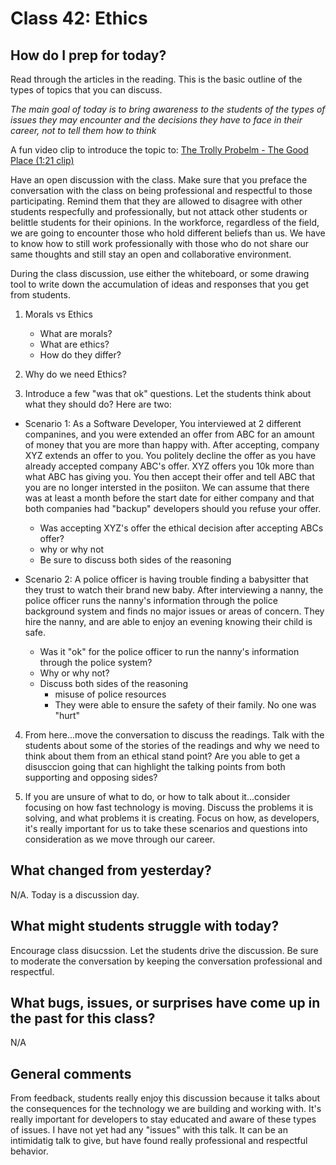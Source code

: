 # Class 42: Ethics

## How do I prep for today?
Read through the articles in the reading. This is the basic
outline of the types of topics that you can discuss. 

_*The main goal of today is to bring awareness to the students of the 
types of issues they may encounter and the decisions they have to face in their career, 
not to tell them how to think*_

A fun video clip to introduce the topic to:
[The Trolly Probelm - The Good Place (1:21 clip)](https://www.youtube.com/watch?v=hrPkcYQobro)

Have an open discussion with the class. Make sure that you preface the conversation with the class
on being professional and respectful to those participating. Remind them that they are allowed 
to disagree with other students respecfully and professionally, but not attack other students or
belittle students for their opinions. In the workforce, regardless of the field, we are going to 
encounter those who hold different beliefs than us. We have to know how to 
still work professionally with those who do not share our same thoughts and still stay an open and collaborative
environment. 

During the class discussion, use either the whiteboard, or some drawing tool to write down
the accumulation of ideas and responses that you get from students. 

1. Morals vs Ethics
   - What are morals?
   - What are ethics?
   - How do they differ?

2. Why do we need Ethics?

3. Introduce a few "was that ok" questions. Let the students think about what they should do? Here are two:
  - Scenario 1: As a Software Developer, You interviewed at 2 different companines, and you were extended 
   an offer from ABC for an amount of money that you are more than happy with. After accepting, 
company XYZ extends an offer to you. You politely decline the offer as you have already accepted company
ABC's offer. XYZ offers you 10k more than what ABC has giving you. You then accept their offer and
tell ABC that you are no longer intersted in the posiiton. We can assume that there was at least a month
before the start date for either company and that both companies had "backup" developers should you
refuse your offer. 
     - Was accepting XYZ's offer the ethical decision after accepting ABCs offer?
     - why or why not
     - Be sure to discuss both sides of the reasoning

  - Scenario 2: A police officer is having trouble finding a babysitter that
they trust to watch their brand new baby. After interviewing a nanny, the police
officer runs the nanny's information through the police background system and finds no major
issues or areas of concern. They hire the nanny, and are able to enjoy an evening knowing 
their child is safe.
    - Was it "ok" for the police officer to run the nanny's information through the police system?
    - Why or why not? 
    - Discuss both sides of the reasoning
      - misuse of police resources
      - They were able to ensure the safety of their family. No one was "hurt" 


4. From here...move the conversation to discuss the readings. Talk with the students about some of the stories of the 
readings and why we need to think about them from an ethical stand point? Are you able to get a disusccion going
that can highlight the talking points from both supporting and opposing sides? 

5. If you are unsure of what to do, or how to talk about it...consider focusing on how fast technology
is moving. Discuss the problems it is solving, and what problems it is creating. Focus on how, as developers,
it's really important for us to take these scenarios and questions into consideration as we move through
our career. 

## What changed from yesterday? 
N/A. Today is a discussion day. 

 
## What might students struggle with today?  
Encourage class disucssion. Let the students drive the discussion. Be sure to moderate the conversation
by keeping the conversation professional and respectful. 


## What bugs, issues, or surprises have come up in the past for this class?
N/A


## General comments
From feedback, students really enjoy this discussion because it talks about the consequences for 
the technology we are building and working with. It's really important for developers to stay educated and 
aware of these types of issues. I have not yet had any "issues" with this talk. It can be an intimidatig talk to 
give, but have found really professional and respectful behavior.